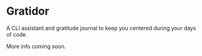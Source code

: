 # Gratidor
A CLI assistant and gratitude journal to keep you centered during your days of code.

More info coming soon.